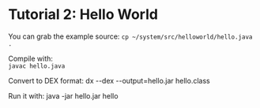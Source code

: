 Tutorial 2: Hello World
=======================
You can grab the example source:
`cp ~/system/src/helloworld/hello.java .`

 Compile with:   
 `javac hello.java`

Convert to DEX format:
dx --dex --output=hello.jar hello.class

Run it with:
java -jar hello.jar hello
